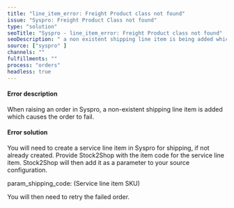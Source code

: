 ```yaml
---
title: "line_item_error: Freight Product class not found"
issue: "Syspro: Freight Product Class not found"
type: "solution"
seoTitle: "Syspro - line_item_error: Freight Product class not found"
seoDescription: " a non existent shipping line item is being added which causes the order to fail."
source: ["syspro" ]
channels: ""
fulfillments: ""
process: "orders"
headless: true
---
```


#### Error description
When raising an order in Syspro, a non-existent shipping line item is added which causes the order to fail.


#### Error solution
You will need to create a service line item in Syspro for shipping, if not already created. Provide Stock2Shop with the item code for the service line item. Stock2Shop will then add it as a parameter to your source configuration.

param_shipping_code:  (Service line item SKU)

You will then need to retry the failed order.


